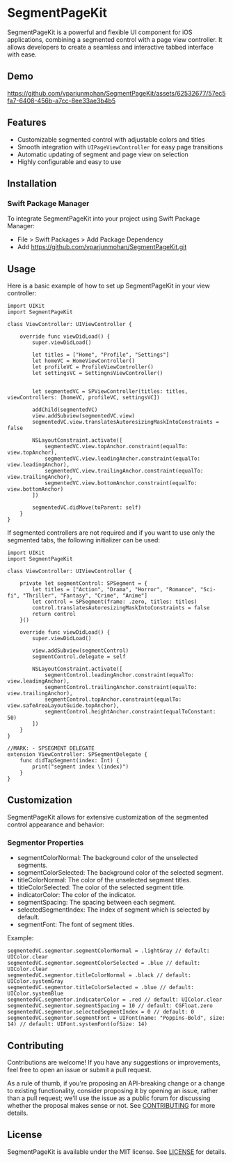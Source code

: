 # SegmentPageKit
SegmentPageKit is a powerful and flexible UI component for iOS applications, combining a segmented control with a page view controller. It allows developers to create a seamless and interactive tabbed interface with ease.

## Demo
https://github.com/vparjunmohan/SegmentPageKit/assets/62532677/57ec5fa7-6408-456b-a7cc-8ee33ae3b4b5

## Features
- Customizable segmented control with adjustable colors and titles
- Smooth integration with `UIPageViewController` for easy page transitions
- Automatic updating of segment and page view on selection
- Highly configurable and easy to use

## Installation

### Swift Package Manager

To integrate SegmentPageKit into your project using Swift Package Manager:

- File > Swift Packages > Add Package Dependency
- Add https://github.com/vparjunmohan/SegmentPageKit.git

## Usage

Here is a basic example of how to set up SegmentPageKit in your view controller:

```
import UIKit
import SegmentPageKit

class ViewController: UIViewController {

    override func viewDidLoad() {
        super.viewDidLoad()

        let titles = ["Home", "Profile", "Settings"]
        let homeVC = HomeViewController()
        let profileVC = ProfileViewController()
        let settingsVC = SettingnsViewController()
        

        let segmentedVC = SPViewController(titles: titles, viewControllers: [homeVC, profileVC, settingsVC])

        addChild(segmentedVC)
        view.addSubview(segmentedVC.view)
        segmentedVC.view.translatesAutoresizingMaskIntoConstraints = false
        
        NSLayoutConstraint.activate([
            segmentedVC.view.topAnchor.constraint(equalTo: view.topAnchor),
            segmentedVC.view.leadingAnchor.constraint(equalTo: view.leadingAnchor),
            segmentedVC.view.trailingAnchor.constraint(equalTo: view.trailingAnchor),
            segmentedVC.view.bottomAnchor.constraint(equalTo: view.bottomAnchor)
        ])

        segmentedVC.didMove(toParent: self)
    }
}
```

If segmented controllers are not required and if you want to use only the segmented tabs, the following initializer can be used:
```
import UIKit
import SegmentPageKit

class ViewController: UIViewController {
    
    private let segmentControl: SPSegment = {
        let titles = ["Action", "Drama", "Horror", "Romance", "Sci-fi", "Thriller", "Fantasy", "Crime", "Anime"]
        let control = SPSegment(frame: .zero, titles: titles)
        control.translatesAutoresizingMaskIntoConstraints = false
        return control
    }()

    override func viewDidLoad() {
        super.viewDidLoad()
        
        view.addSubview(segmentControl)
        segmentControl.delegate = self
        
        NSLayoutConstraint.activate([
            segmentControl.leadingAnchor.constraint(equalTo: view.leadingAnchor),
            segmentControl.trailingAnchor.constraint(equalTo: view.trailingAnchor),
            segmentControl.topAnchor.constraint(equalTo: view.safeAreaLayoutGuide.topAnchor),
            segmentControl.heightAnchor.constraint(equalToConstant: 50)
        ])
    }
}

//MARK: - SPSEGMENT DELEGATE
extension ViewController: SPSegmentDelegate {
    func didTapSegment(index: Int) {
        print("segment index \(index)")
    }
}
```

## Customization

SegmentPageKit allows for extensive customization of the segmented control appearance and behavior:

### Segmentor Properties

- segmentColorNormal: The background color of the unselected segments.
- segmentColorSelected: The background color of the selected segment.
- titleColorNormal: The color of the unselected segment titles.
- titleColorSelected: The color of the selected segment title.
- indicatorColor: The color of the indicator.
- segmentSpacing: The spacing between each segment.
- selectedSegmentIndex: The index of segment which is selected by default.
- segmentFont: The font of segment titles.

Example:

```
segmentedVC.segmentor.segmentColorNormal = .lightGray // default: UIColor.clear
segmentedVC.segmentor.segmentColorSelected = .blue // default: UIColor.clear
segmentedVC.segmentor.titleColorNormal = .black // default: UIColor.systemGray
segmentedVC.segmentor.titleColorSelected = .blue // default: UIColor.systemBlue
segmentedVC.segmentor.indicatorColor = .red // default: UIColor.clear
segmentedVC.segmentor.segmentSpacing = 10 // default: CGFloat.zero
segmentedVC.segmentor.selectedSegmentIndex = 0 // default: 0
segmentedVC.segmentor.segmentFont = UIFont(name: "Poppins-Bold", size: 14) // default: UIFont.systemFont(ofSize: 14)
```

## Contributing

Contributions are welcome! If you have any suggestions or improvements, feel free to open an issue or submit a pull request.

As a rule of thumb, if you're proposing an API-breaking change or a change to existing functionality, consider proposing it by opening an issue, rather than a pull request; we'll use the issue as a public forum for discussing whether the proposal makes sense or not. See [CONTRIBUTING](https://github.com/vparjunmohan/SegmentPageKit/blob/70ff87b9d0a5f314108838f06df6f089b0a5ce26/CONTRIBUTING.md) for more details.


## License

SegmentPageKit is available under the MIT license. See [LICENSE](https://github.com/vparjunmohan/SegmentPageKit/blob/d024dbcf79976d87295b4c9004816dd2adea6ccb/LICENSE) for details.
